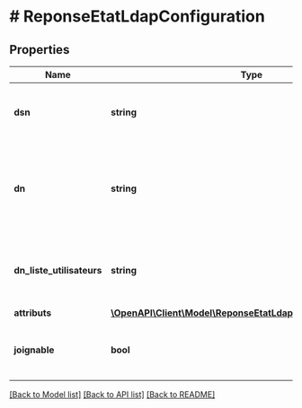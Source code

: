 # # ReponseEtatLdapConfiguration

## Properties

Name | Type | Description | Notes
------------ | ------------- | ------------- | -------------
**dsn** | **string** | L&#39;url qui permet de se connecter au ldap |
**dn** | **string** | Nom permettant de se connecter au ldap pour lister les utilisateurs |
**dn_liste_utilisateurs** | **string** | DN utilisé pour rechercher tous les utilisateurs du ldap |
**attributs** | [**\OpenAPI\Client\Model\ReponseEtatLdapConfigurationAttributs**](ReponseEtatLdapConfigurationAttributs.md) |  |
**joignable** | **bool** | Si l&#39;application arrive à se connecter au ldap |

[[Back to Model list]](../../README.md#models) [[Back to API list]](../../README.md#endpoints) [[Back to README]](../../README.md)
